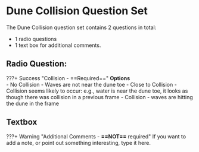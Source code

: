 # Dune Collision Question Set

The Dune Collision  question set contains 2 questions in total:
+ 1 radio questions
+ 1 text box for additional comments.

## Radio Question:

???+ Success "Collision - ==Required=="
    **Options**  
    - No Collision - Waves are not near the dune toe
    - Close to Collision - Collision seems likely to occur: e.g.,  water is near
    the dune toe, it looks as though there was collision in a previous frame
    - Collision - waves are hitting the dune in the frame

## Textbox

???+ Warning "Additional Comments - **==NOT==** required"
    If you want to add a note, or point out something interesting, type it here.
